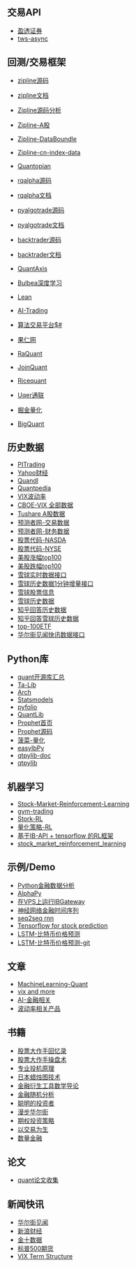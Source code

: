 ## 交易API
* [盈透证券](http://interactivebrokers.github.io/tws-api)
* [tws-async](https://github.com/gongqingyi-github/tws_async)

## 回测/交易框架
* [zipline源码](https://github.com/gongqingyi-github/zipline)
* [zipline文档](http://www.zipline.io)
* [Zipline源码分析](https://github.com/gongqingyi-github/inside-zipline)
* [Zipline-A股](https://github.com/gongqingyi-github/zipline-chinese)
* [Zipline-DataBoundle](https://github.com/gongqingyi-github/zipline_cn_databundle)
* [Zipline-cn-index-data](https://github.com/gongqingyi-github/cn_index_benchmark_for_zipline)
* [Quantopian](https://www.quantopian.com)
* [rqalpha源码](https://github.com/gongqingyi-github/rqalpha)
* [rqalpha文档](https://www.ricequant.com/api/python/chn)
* [pyalgotrade源码](https://github.com/gongqingyi-github/pyalgotrade)
* [pyalgotrade文档](http://gbeced.github.io/pyalgotrade)
* [backtrader源码](https://github.com/gongqingyi-github/backtrader)
* [backtrader文档](https://www.backtrader.com/docu/index.html)
* [QuantAxis](https://github.com/gongqingyi-github/QUANTAXIS)
* [Bulbea深度学习](https://github.com/gongqingyi-github/bulbea)
* [Lean](https://github.com/gongqingyi-github/Lean)
* [AI-Trading](https://github.com/gongqingyi-github/zenbot)
* [算法交易平台$#](https://github.com/gongqingyi-github/StockSharp)

* [果仁网](https://guorn.com)
* [RaQuant](http://raquant.com)
* [JoinQuant](https://www.joinquant.com)
* [Ricequant](https://www.ricequant.com)
* [Uqer通联](https://uqer.io/home)
* [掘金量化](http://www.myquant.cn/docs)
* [BigQuant](https://bigquant.com)

## 历史数据
* [PITrading](http://pitrading.com/historical-market-data.html)
* [Yahoo财经](https://github.com/gongqingyi-github/get-yahoo-quotes-python)
* [Quandl](https://www.quandl.com)
* [Quantpedia](http://quantpedia.com/Links/HistoricalData)
* [VIX波动率](https://www.cboe.com/products/vix-index-volatility/vix-options-and-futures/vix-index/vix-historical-data)
* [CBOE-VIX 全部数据](http://www.cboe.com/publish/ScheduledTask/MktData/datahouse/vixcurrent.csv)
* [Tushare A股数据](http://tushare.org/index.html)
* [预测者网-交易数据](http://yucezhe.com/product?name=overview)
* [预测者网-财务数据](http://yucezhe.com/product?name=financial-data-pro)
* [股票代码-NASDA](http://www.nasdaq.com/screening/companies-by-industry.aspx?exchange=NASDAQ&render=download)
* [股票代码-NYSE](http://www.nasdaq.com/screening/companies-by-industry.aspx?exchange=NYSE&render=download)
* [美股涨幅top100](https://xueqiu.com/stock/cata/stocklist.json?page=1&size=100&order=desc&orderby=percent&type=0,1,2,3&_=1510284598566)
* [美股跌幅top100](https://xueqiu.com/stock/cata/stocklist.json?page=1&size=100&order=asc&orderby=percent&type=0,1,2,3&_=1510284598566)
* [雪球实时数据接口](https://xueqiu.com/v4/stock/quotec.json?code=TSLA)
* [雪球历史数据1分钟增量接口](https://xueqiu.com/stock/forchart/stocklist.json?symbol=TSLA&period=1d&one_min=1)
* [雪球股票信息](https://xueqiu.com/v4/stock/quote.json?code=UVXY&_=1460380110118)
* [雪球历史数据](https://xueqiu.com/stock/forchartk/stocklist.json?symbol=TSLA&period=1day&type=normal&end=1500000000000&begin=1497888000000&_=1509658423323)
* [知乎回答历史数据](https://www.zhihu.com/question/22145919)
* [知乎回答雪球历史数据](https://www.zhihu.com/question/29311492)
* [top-100ETF](http://etfdb.com/compare/volume/)
* [华尔街见闻快讯数据接口](https://api-prod.wallstreetcn.com/apiv1/content/lives?channel=us-stock-channel&cursor=1612147176&limit=20)

## Python库
* [quant开源库汇总](https://github.com/gongqingyi-github/awesome-quant-1)
* [Ta-Lib](https://github.com/gongqingyi-github/ta-lib)
* [Arch](https://github.com/gongqingyi-github/arch)
* [Statsmodels](https://github.com/gongqingyi-github/statsmodels)
* [pyfolio](https://github.com/gongqingyi-github/pyfolio)
* [QuantLib](https://github.com/gongqingyi-github/QuantLib)
* [Prophet首页](https://facebookincubator.github.io/prophet)
* [Prophet源码](https://github.com/gongqingyi-github/prophet)
* [菠菜-量化](https://github.com/philsong)
* [easyIbPy](https://github.com/gongqingyi-github/ezibpy)
* [qtpylib-doc](http://qtpylib.io/docs/latest/index.html)
* [qtpylib](https://github.com/gongqingyi-github/qtpylib)


## 机器学习
* [Stock-Market-Reinforcement-Learning](https://github.com/gongqingyi-github/stock_market_reinforcement_learning)
* [gym-trading](https://github.com/gongqingyi-github/gym-trading)
* [Stork-RL](http://nbviewer.jupyter.org/github/joshnewnham/StockTradingUsingReinforcementLearning/blob/master/StockTradingUsingReinforcementLearning.ipynb)
* [量化策略-RL](https://zhuanlan.zhihu.com/p/24913014)
* [基于IB-API + tensorflow 的RL框架](https://github.com/gongqingyi-github/deep_trader)
* [stock_market_reinforcement_learning](https://github.com/gongqingyi-github/stock_market_reinforcement_learning)

## 示例/Demo
* [Python金融数据分析](https://github.com/gongqingyi-github/dx)
* [AlphaPy](https://github.com/gongqingyi-github/AlphaPyAlphaPy)
* [在VPS上运行IBGateway](http://algoeye.com/blog/running-ib-gateway-on-vps/)
* [神经网络金融时间序列](https://github.com/gongqingyi-github/Neural-Network-with-Financial-Time-Series-Data)
* [seq2seq rnn](https://github.com/gongqingyi-github/seq2seq-signal-prediction)
* [Tensorflow for stock prediction](https://github.com/gongqingyi-github/Tensorflow-for-stock-prediction)
* [LSTM-比特币价格预测](http://www.jakob-aungiers.com/articles/a/Multidimensional-LSTM-Networks-to-Predict-Bitcoin-Price)
* [LSTM-比特币价格预测-git](https://github.com/jaungiers/Multidimensional-LSTM-BitCoin-Time-Series)

## 文章
* [MachineLearning-Quant](https://zhuanlan.zhihu.com/p/27521935)
* [vix and more](http://vixandmore.blogspot.com)
* [AI-金融相关](http://weibo.com/ttarticle/p/show?id=2309404130539593464011)
* [波动率相关产品](https://sixfigureinvesting.com/2010/12/volatility-tickers/)


## 书籍
* [股票大作手回忆录]()
* [股票大作手操盘术]()
* [专业投机原理]()
* [日本蜡烛图技术]()
* [金融衍生工具数学导论]()
* [金融随机分析]()
* [聪明的投资者]()
* [漫步华尔街]()
* [期权投资策略]()
* [以交易为生]()
* [数量金融]()

## 论文
* [quant论文收集](https://github.com/thuquant/awesome-quant/blob/master/papers.md)

## 新闻快讯
* [华尔街见闻]()
* [新浪财经]()
* [金十数据]()
* [标普500期货]()
* [VIX Term Structure](http://vixcentral.com)

